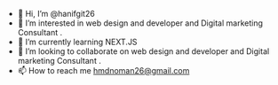 - 👋 Hi, I’m @hanifgit26
- 👀 I’m interested in web design and developer and Digital marketing Consultant .
- 🌱 I’m currently learning NEXT.JS
- 💞️ I’m looking to collaborate on web design and developer and Digital marketing Consultant .
- 📫 How to reach me hmdnoman26@gmail.com

<!---
hanifgit26/hanifgit26 is a ✨ special ✨ repository because its `README.md` (this file) appears on your GitHub profile.
You can click the Preview link to take a look at your changes.
--->
